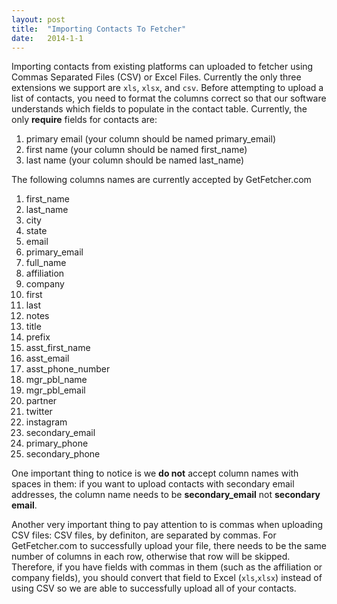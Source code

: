 ```yaml
---
layout: post
title:  "Importing Contacts To Fetcher"
date:   2014-1-1
---
```


Importing contacts from existing platforms can uploaded to fetcher using Commas Separated Files (CSV) or Excel Files. Currently the only three extensions we support are `xls`, `xlsx`, and `csv`. Before attempting to upload a list of contacts, you need to format the columns correct so that our software understands which fields to populate in the contact table. Currently, the only **require** fields for contacts are:

1. primary email (your column should be named primary_email)
1. first name (your column should be named first_name)
1. last name (your column should be named last_name)

The following columns names are currently accepted by GetFetcher.com


1. first_name
1. last_name
1. city
1. state
1. email
1. primary_email
1. full_name
1. affiliation
1. company
1. first
1. last
1. notes
1. title
1. prefix
1. asst_first_name
1. asst_email
1. asst_phone_number
1. mgr_pbl_name
1. mgr_pbl_email
1. partner
1. twitter
1. instagram
1. secondary_email
1. primary_phone
1. secondary_phone

One important thing to notice is we **do not** accept column names with spaces in them: if you want to upload contacts with secondary email addresses, the column name needs to be **secondary_email** not **secondary email**.

Another very important thing to pay attention to is commas when uploading CSV files: CSV files, by definiton, are separated by commas. For GetFetcher.com to successfully upload your file, there needs to be the same number of columns in each row, otherwise that row will be skipped. Therefore, if you have fields with commas in them (such as the affiliation or company fields), you should convert that field to Excel (`xls`,`xlsx`) instead of using CSV so we are  able to successfully upload all of your contacts.